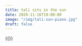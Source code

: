 ```yaml
---
title: tali sits in the sun
date: 2020-11-16T19:00:00
image: "/img/tali-sun-piano.jpg"
draft: false
---
```


{{<photo src="/img/tali-sun-piano.jpg">}}
